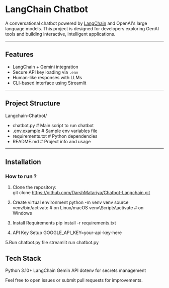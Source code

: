 # LangChain Chatbot

A conversational chatbot powered by [LangChain](https://python.langchain.com/) and OpenAI's large language models. This project is designed for developers exploring GenAI tools and building interactive, intelligent applications.

---

## Features

- LangChain + Gemini integration
- Secure API key loading via `.env`
- Human-like responses with LLMs
- CLI-based interface using Streamlit

---

## Project Structure
Langchain-Chatbot/
- chatbot.py # Main script to run chatbot
- .env.example # Sample env variables file
- requirements.txt # Python dependencies
- README.md # Project info and usage


---

## Installation

### How to run ?

1. Clone the repository:  
   git clone https://github.com/DarshMatariya/Chatbot-Langchain.git

2. Create virtual environment
  python -m venv venv
  source venv/bin/activate    # on Linux/macOS
  venv\Scripts\activate       # on Windows

3. Install Requirements
  pip install -r requirements.txt

4. API Key Setup
   GOOGLE_API_KEY=your-api-key-here

5.Run chatbot.py file
  streamlit run chatbot.py

## Tech Stack

Python 3.10+
LangChain
Gemin API
dotenv for secrets management


Feel free to open issues or submit pull requests for improvements.





